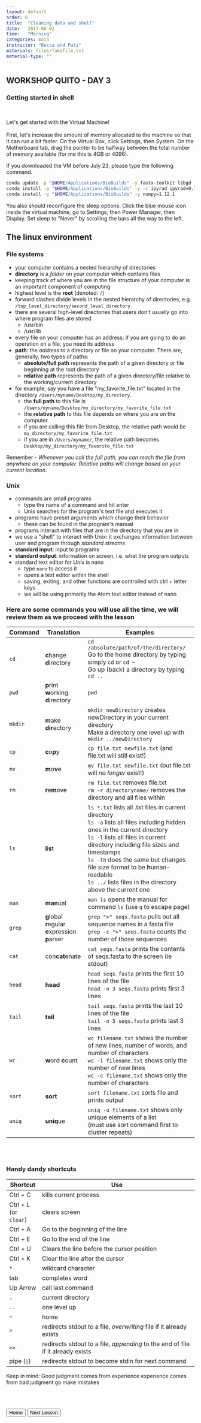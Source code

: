 ```yaml
---
layout: default
order: 8
title:  "Cleaning data and shell"
date:   2017-08-02
time:   "Morning"
categories: main
instructor: "Becca and Pati"
materials: files/fakefile.txt
material-type: ""
---
```



## WORKSHOP QUITO - DAY 3
### Getting started in shell  
<br>

Let's get started with the Virtual Machine!<br><br>
First, let's increase the amount of memory allocated to the machine so that it can run a bit faster.
On the Virtual Box, click Settings, then System. On the Motherboard tab, drag the pointer to be halfway 
between the total number of memory available (for me this is 4GB or 4096).<br>

If you downloaded the VM before July 23, please type the following command.
```bash
conda update -p "$HOME/Applications/BioBuilds" -y fastx-toolkit libgd
conda install -p "$HOME/Applications/BioBuilds" -y -c ipyrad ipyrad=0.7.1
conda install -p "$HOME/Applications/BioBuilds" -y numpy=1.12.1
```
You also should reconfigure the sleep options. Click the blue mouse icon inside the virtual machine,
go to Settings, then Power Manager, then Display. Set sleep to "Never" by scrolling the bars all the way to the left.
<br>

## The linux environment

### File systems
- your computer contains a nested hierarchy of directories
- **directory** is a *folder* on your computer which contains files
- keeping track of where you are in the file structure of your computer is an important component of computing
- highest level is the **root** (denoted: `/`)
- forward slashes divide levels in the nested hierarchy of directories, e.g. `/top_level_directory/second_level_directory`
- there are several high-level directories that users don't usually go into where program files are stored
	- /usr/bin
	- /usr/lib
- every file on your computer has an address; if you are going to do an operation on a file, you need its address
- **path**: the *address* to a directory or file on your computer. There are, generally, two types of paths:
	- **absolute/full path** represents the path of a given directory or file beginning at the root directory
    - **relative path** represents the path of a given directory/file relative to the working/current directory
- for example, say you have a file "my_favorite_file.txt" located in the directory `/Users/myname/Desktop/my_directory`.
	- the **full path** to this file  is `/Users/myname/Desktop/my_directory/my_favorite_file.txt`
    - the **relative path** to this file depends on where you are on the computer
	- if you are calling this file from Desktop, the relative path would be `my_directory/my_favorite_file.txt`
	- if you are in `/Users/myname/`, the relative path becomes `Desktop/my_directory/my_favorite_file.txt`
    
Remember - *Whenever you call the full path, you can reach the file from anywhere on your computer. Relative paths will change based on your current location.*

### Unix
- commands are small programs
	- type the name of a command and hit enter
	- Unix searches for the program's text file and executes it
- programs have preset arguments which change their behavior
	- these can be found in the program's manual
- programs interact with files that are in the directory that you are in
- we use a "shell" to interact with Unix: it exchanges information between user and program through *standard streams*
- **standard input**: input to programs
- **standard output**: information on screen, i.e. what the program outputs
- standard text editor for Unix is nano
	- type `nano` to access it
	- opens a text editor within the shell
	- saving, exiting, and other functions are controlled with ctrl + letter keys
	- we will be using primarily the Atom text editor instead of nano


### Here are some commands you will use all the time, we will review them as we proceed with the lesson

Command | Translation | Examples
--------|-------------|---------
`cd` | **c**hange **d**irectory | `cd /absolute/path/of/the/directory/` <br> Go to the home directory by typing simply  `cd` or `cd ~` <br> Go up (back) a directory by typing `cd ..`
`pwd` | **p**rint **w**orking **d**irectory | `pwd`
`mkdir` | **m**ake **dir**ectory | `mkdir newDirectory` creates newDirectory in your current directory <br> Make a directory one level up with `mkdir ../newDirectory`
`cp` | **c**o<b>p</b>y | `cp file.txt newfile.txt` (and file.txt will still exist!)
`mv` | **m**o<b>v</b>e | `mv file.txt newfile.txt` (but file.txt will *no longer* exist!)
`rm` | **r**e<b>m</b>ove | `rm file.txt` removes file.txt <br> `rm -r directoryname/` removes the directory and all files within
`ls` | **l**i<b>s</b>t | `ls *.txt` lists all .txt files in current directory <br> `ls -a` lists all files including hidden ones in the current directory <br> `ls -l` lists all files in current directory including file sizes and timestamps <br> `ls -lh` does the same but changes file size format to be **h**uman-readable <br> `ls ../` lists files in the directory above the current one
`man` | **man**ual | `man ls` opens the manual for command `ls` (use `q` to escape page)
`grep` | **g**lobal **r**egular <br> **e**xpression **p**arser |  `grep ">" seqs.fasta` pulls out all sequence names in a fasta file <br> `grep -c ">" seqs.fasta` counts the number of those sequences <br> 
`cat` | con<b>cat</b>enate | `cat seqs.fasta` prints the contents of seqs.fasta to the screen (ie stdout)
`head` | **head** | `head seqs.fasta` prints the first 10 lines of the file <br> `head -n 3 seqs.fasta` prints first 3 lines
`tail` | **tail** | `tail seqs.fasta` prints the last 10 lines of the file <br> `tail -n 3 seqs.fasta` prints last 3 lines
`wc` | **w**ord **c**ount | `wc filename.txt` shows the number of new lines, number of words, and number of characters <br> `wc -l filename.txt` shows only the number of new lines <br> `wc -c filename.txt` shows only the number of characters
`sort` | **sort** | `sort filename.txt` sorts file and prints output
`uniq` | **uniq**ue | `uniq -u filename.txt` shows only unique elements of a list <br> (must use sort command first to cluster repeats)

<br>
<br>

### Handy dandy shortcuts

Shortcut | Use|
----------|-----|
Ctrl + C | kills current process
Ctrl + L <br> (or `clear`) | clears screen
Ctrl + A | Go to the beginning of the line
Ctrl + E | Go to the end of the line
Ctrl + U | Clears the line before the cursor position
Ctrl + K | Clear the line after the cursor
`*` | wildcard character
tab | completes word
Up Arrow | call last command
`.` | current directory
`..` | one level up 
`~` | home
`>` | redirects stdout to a file, *overwriting* file if it already exists
`>>` | redirects stdout to a file, *appending* to the end of file if it already exists
pipe (<code>&#124;</code>) | redirects stdout to become stdin for next command


Keep in mind:
Good judgment comes from experience
experience comes from bad judgment
go make mistakes


<br><br>

<a href="https://rdtarvin.github.io/RADseq_Quito_2017/"><button>Home</button></a>    <a href="https://rdtarvin.github.io/RADseq_Quito_2017/main/2017/08/02/afternoon-2bRAD-pyrad.html"><button>Next Lesson</button></a>
